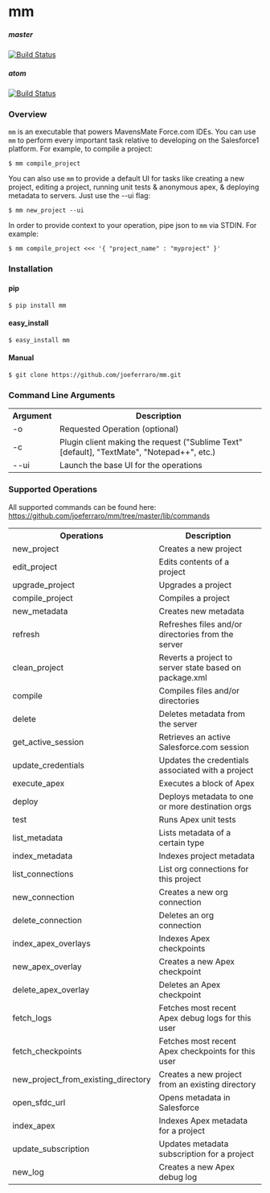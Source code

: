 mm
==

##### master

[![Build Status](https://circleci.com/gh/joeferraro/mm.svg?style=shield&circle-token=0c3bafbd41995299906a7fc2a42205fcb8203509)](https://circleci.com/gh/joeferraro/mm)

##### atom

[![Build Status](https://circleci.com/gh/joeferraro/mm/tree/atom.svg?style=shield&circle-token=0c3bafbd41995299906a7fc2a42205fcb8203509)](https://circleci.com/gh/joeferraro/mm)

### Overview

`mm` is an executable that powers MavensMate Force.com IDEs. You can use `mm` to perform every important task relative to developing on the Salesforce1 platform. For example, to compile a project:

```
$ mm compile_project
```

You can also use `mm` to provide a default UI for tasks like creating a new project, editing a project, running unit tests & anonymous apex, & deploying metadata to servers. Just use the --ui flag:

```
$ mm new_project --ui
```

In order to provide context to your operation, pipe json to `mm` via STDIN. For example:

```
$ mm compile_project <<< '{ "project_name" : "myproject" }'
```

### Installation

#### pip

```
$ pip install mm
```

#### easy_install

```
$ easy_install mm
```

#### Manual

```
$ git clone https://github.com/joeferraro/mm.git
```

### Command Line Arguments

<table>
  <tr>
    <th>Argument</th><th>Description</th>
  </tr>
  <tr>
    <td>-o</td><td>Requested Operation (optional)</td>
  </tr>
  <tr>
    <td>-c</td><td>Plugin client making the request ("Sublime Text" [default], "TextMate", "Notepad++", etc.)</td>
  </tr>
  <tr>
    <td>--ui</td><td>Launch the base UI for the operations</td>
  </tr>
</table>

### Supported Operations

All supported commands can be found here: <a href="https://github.com/joeferraro/mm/tree/master/lib/commands">https://github.com/joeferraro/mm/tree/master/lib/commands</a>

<table>
  <tr>
    <th>Operations</th><th>Description</th>
  </tr>
  <tr>
    <td>new_project</td><td>Creates a new project</td>
  </tr>
  <tr>
    <td>edit_project</td><td>Edits contents of a project</td>
  </tr>
  <tr>
    <td>upgrade_project</td><td>Upgrades a project</td>
  </tr>
  <tr>
    <td>compile_project</td><td>Compiles a project</td>
  </tr>
  <tr>
    <td>new_metadata</td><td>Creates new metadata</td>
  </tr>
  <tr>
    <td>refresh</td><td>Refreshes files and/or directories from the server</td>
  </tr>
  <tr>
    <td>clean_project</td><td>Reverts a project to server state based on package.xml</td>
  </tr>
  <tr>
    <td>compile</td><td>Compiles files and/or directories</td>
  </tr>
  <tr>
    <td>delete</td><td>Deletes metadata from the server</td>
  </tr>
  <tr>
    <td>get_active_session</td><td>Retrieves an active Salesforce.com session</td>
  </tr>
  <tr>
    <td>update_credentials</td><td>Updates the credentials associated with a project</td>
  </tr>
  <tr>
    <td>execute_apex</td><td>Executes a block of Apex</td>
  </tr>
  <tr>
    <td>deploy</td><td>Deploys metadata to one or more destination orgs</td>
  </tr>
  <tr>
    <td>test</td><td>Runs Apex unit tests</td>
  </tr>
  <tr>
    <td>list_metadata</td><td>Lists metadata of a certain type</td>
  </tr>
  <tr>
    <td>index_metadata</td><td>Indexes project metadata</td>
  </tr>
  <tr>
    <td>list_connections</td><td>List org connections for this project</td>
  </tr>
  <tr>
    <td>new_connection</td><td>Creates a new org connection</td>
  </tr>
  <tr>
    <td>delete_connection</td><td>Deletes an org connection</td>
  </tr>
  <tr>
    <td>index_apex_overlays</td><td>Indexes Apex checkpoints</td>
  </tr>
  <tr>
    <td>new_apex_overlay</td><td>Creates a new Apex checkpoint</td>
  </tr>
  <tr>
    <td>delete_apex_overlay</td><td>Deletes an Apex checkpoint</td>
  </tr>
  <tr>
    <td>fetch_logs</td><td>Fetches most recent Apex debug logs for this user</td>
  </tr>
  <tr>
    <td>fetch_checkpoints</td><td>Fetches most recent Apex checkpoints for this user</td>
  </tr>
  <tr>
    <td>new_project_from_existing_directory</td><td>Creates a new project from an existing directory</td>
  </tr>
  <tr>
    <td>open_sfdc_url</td><td>Opens metadata in Salesforce</td>
  </tr>
   <tr>
    <td>index_apex</td><td>Indexes Apex metadata for a project</td>
  </tr>
   <tr>
    <td>update_subscription</td><td>Updates metadata subscription for a project</td>
  </tr>
   <tr>
    <td>new_log</td><td>Creates a new Apex debug log</td>
  </tr>

</table>

